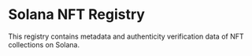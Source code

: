 # Solana NFT Registry

This registry contains metadata and authenticity verification data of NFT collections on Solana.
